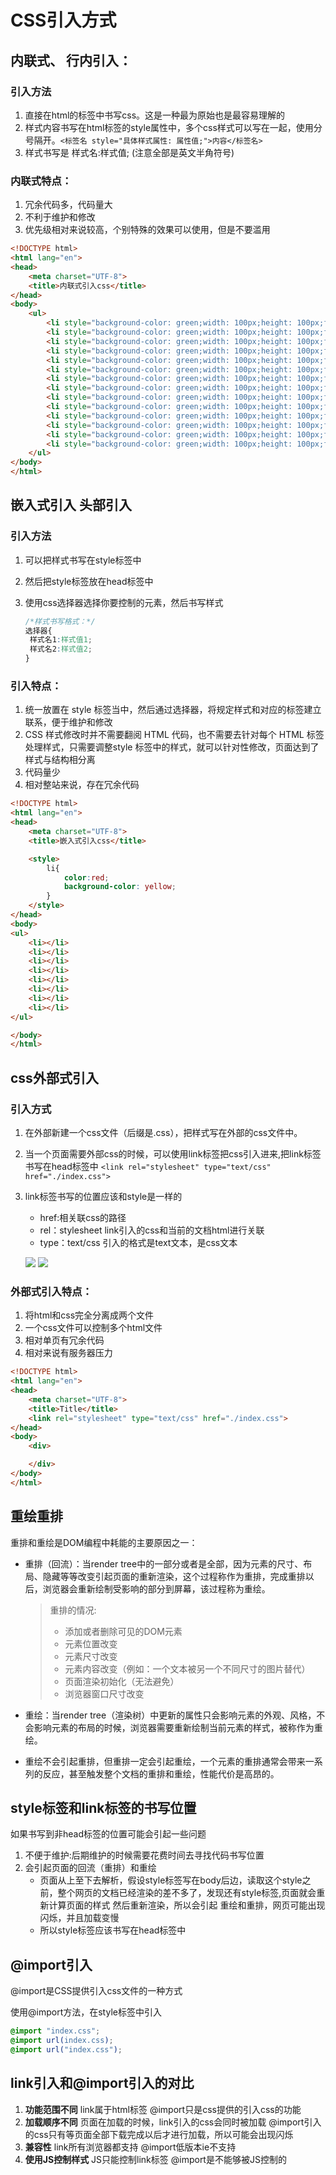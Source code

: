 # CSS引入方式

## 内联式、 行内引入：
### 引入方法
1. 直接在html的标签中书写css。这是一种最为原始也是最容易理解的
2. 样式内容书写在html标签的style属性中，多个css样式可以写在一起，使用分号隔开。`<标签名 style="具体样式属性: 属性值;">内容</标签名>`
3. 样式书写是   样式名:样式值; (注意全部是英文半角符号)

### 内联式特点：
1. 冗余代码多，代码量大
2. 不利于维护和修改
3. 优先级相对来说较高，个别特殊的效果可以使用，但是不要滥用

```html
<!DOCTYPE html>
<html lang="en">
<head>
    <meta charset="UTF-8">
    <title>内联式引入css</title>
</head>
<body>
    <ul>
        <li style="background-color: green;width: 100px;height: 100px;float: left;margin: 10px;color: #fff;text-align: center;line-height: 100px;"></li>
        <li style="background-color: green;width: 100px;height: 100px;float: left;margin: 10px;color: #fff;text-align: center;line-height: 100px;"></li>
        <li style="background-color: green;width: 100px;height: 100px;float: left;margin: 10px;color: #fff;text-align: center;line-height: 100px;"></li>
        <li style="background-color: green;width: 100px;height: 100px;float: left;margin: 10px;color: #fff;text-align: center;line-height: 100px;"></li>
        <li style="background-color: green;width: 100px;height: 100px;float: left;margin: 10px;color: #fff;text-align: center;line-height: 100px;"></li>
        <li style="background-color: green;width: 100px;height: 100px;float: left;margin: 10px;color: #fff;text-align: center;line-height: 100px;"></li>
        <li style="background-color: green;width: 100px;height: 100px;float: left;margin: 10px;color: #fff;text-align: center;line-height: 100px;"></li>
        <li style="background-color: green;width: 100px;height: 100px;float: left;margin: 10px;color: #fff;text-align: center;line-height: 100px;"></li>
        <li style="background-color: green;width: 100px;height: 100px;float: left;margin: 10px;color: #fff;text-align: center;line-height: 100px;"></li>
        <li style="background-color: green;width: 100px;height: 100px;float: left;margin: 10px;color: #fff;text-align: center;line-height: 100px;"></li>
        <li style="background-color: green;width: 100px;height: 100px;float: left;margin: 10px;color: #fff;text-align: center;line-height: 100px;"></li>
        <li style="background-color: green;width: 100px;height: 100px;float: left;margin: 10px;color: #fff;text-align: center;line-height: 100px;"></li>
        <li style="background-color: green;width: 100px;height: 100px;float: left;margin: 10px;color: #fff;text-align: center;line-height: 100px;"></li>
        <li style="background-color: green;width: 100px;height: 100px;float: left;margin: 10px;color: #fff;text-align: center;line-height: 100px;"></li>
    </ul>
</body>
</html>
```

## 嵌入式引入 头部引入

### 引入方法

1. 可以把样式书写在style标签中

2. 然后把style标签放在head标签中

3. 使用css选择器选择你要控制的元素，然后书写样式

   ```css
   /*样式书写格式：*/
   选择器{
   	样式名1:样式值1;
   	样式名2:样式值2;
   }
   ```

### 引入特点：

1. 统一放置在 style 标签当中，然后通过选择器，将规定样式和对应的标签建立联系，便于维护和修改
2. CSS 样式修改时并不需要翻阅 HTML 代码，也不需要去针对每个 HTML 标签处理样式，只需要调整style 标签中的样式，就可以针对性修改，页面达到了样式与结构相分离
3. 代码量少
4. 相对整站来说，存在冗余代码

```html
<!DOCTYPE html>
<html lang="en">
<head>
    <meta charset="UTF-8">
    <title>嵌入式引入css</title>

    <style>
        li{
            color:red;
            background-color: yellow;
        }
    </style>
</head>
<body>
<ul>
    <li></li>
    <li></li>
    <li></li>
    <li></li>
    <li></li>
    <li></li>
    <li></li>
    <li></li>
</ul>

</body>
</html>
```

## css外部式引入

### 引入方式

1. 在外部新建一个css文件（后缀是.css），把样式写在外部的css文件中。

2. 当一个页面需要外部css的时候，可以使用link标签把css引入进来,把link标签书写在head标签中
   `<link rel="stylesheet" type="text/css" href="./index.css">`

3. link标签书写的位置应该和style是一样的

   - href:相关联css的路径
   - rel：stylesheet  link引入的css和当前的文档html进行关联
   - type：text/css  引入的格式是text文本，是css文本

   ![](https://tva1.sinaimg.cn/large/007S8ZIlgy1gfs8jrbnmuj305k07wt8o.jpg)
   ![](https://tva1.sinaimg.cn/large/007S8ZIlgy1gfs8k3osplj30oi0b3aae.jpg)

### 外部式引入特点：

1. 将html和css完全分离成两个文件
2. 一个css文件可以控制多个html文件
3. 相对单页有冗余代码
4. 相对来说有服务器压力

```html
<!DOCTYPE html>
<html lang="en">
<head>
    <meta charset="UTF-8">
    <title>Title</title>
    <link rel="stylesheet" type="text/css" href="./index.css">
</head>
<body>
    <div>

    </div>
</body>
</html>
```

## 重绘重排

重排和重绘是DOM编程中耗能的主要原因之一：

- 重排（回流）：当render tree中的一部分或者是全部，因为元素的尺寸、布局、隐藏等等改变引起页面的重新渲染，这个过程称作为重排，完成重排以后，浏览器会重新绘制受影响的部分到屏幕，该过程称为重绘。

  > 重排的情况:
  >
  > - 添加或者删除可见的DOM元素
  > - 元素位置改变
  > - 元素尺寸改变
  > - 元素内容改变（例如：一个文本被另一个不同尺寸的图片替代）
  > - 页面渲染初始化（无法避免）
  > - 浏览器窗口尺寸改变

- 重绘：当render tree（渲染树）中更新的属性只会影响元素的外观、风格，不会影响元素的布局的时候，浏览器需要重新绘制当前元素的样式，被称作为重绘。

- 重绘不会引起重排，但重排一定会引起重绘，一个元素的重排通常会带来一系列的反应，甚至触发整个文档的重排和重绘，性能代价是高昂的。

## style标签和link标签的书写位置

如果书写到非head标签的位置可能会引起一些问题

1. 不便于维护:后期维护的时候需要花费时间去寻找代码书写位置
2. 会引起页面的回流（重排）和重绘
   - 页面从上至下去解析，假设style标签写在body后边，读取这个style之前，整个网页的文档已经渲染的差不多了，发现还有style标签,页面就会重新计算页面的样式 然后重新渲染，所以会引起 重绘和重排，网页可能出现闪烁，并且加载变慢
   - 所以style标签应该书写在head标签中

## @import引入

@import是CSS提供引入css文件的一种方式

使用@import方法，在style标签中引入

```css
@import "index.css";
@import url(index.css);
@import url("index.css");
```

## link引入和@import引入的对比

1. **功能范围不同**
   link属于html标签
   @import只是css提供的引入css的功能
2. **加载顺序不同**
   页面在加载的时候，link引入的css会同时被加载
   @import引入的css只有等页面全部下载完成以后才进行加载，所以可能会出现闪烁
3. **兼容性**
   link所有浏览器都支持
   @import低版本ie不支持
4. **使用JS控制样式**
   JS只能控制link标签
   @import是不能够被JS控制的